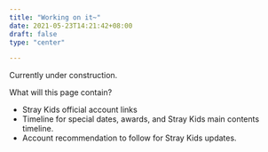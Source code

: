 ```yaml
---
title: "Working on it~"
date: 2021-05-23T14:21:42+08:00
draft: false
type: "center"

---
```

Currently under construction. 

What will this page contain?
* Stray Kids official account links
* Timeline for special dates, awards, and Stray Kids main contents timeline.
* Account recommendation to follow for Stray Kids updates.
